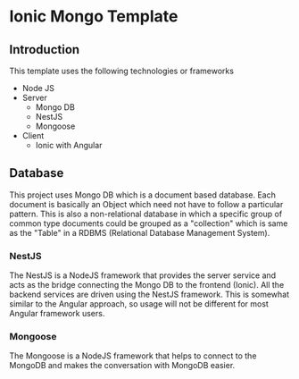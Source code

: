 # Ionic Mongo Template
## Introduction
  This template uses the following technologies or frameworks
  - Node JS
  - Server
    - Mongo DB
    - NestJS
    - Mongoose
  - Client
    - Ionic with Angular

## Database
  This project uses Mongo DB which is a document based database. Each document is basically an Object which need not have to follow a particular pattern. This is also a non-relational database in which a specific group of common type documents could be grouped as a "collection" which is same as the "Table" in a RDBMS (Relational Database Management System).

### NestJS
  The NestJS is a NodeJS framework that provides the server service and acts as the bridge connecting the Mongo DB to the frontend (Ionic). All the backend services are driven using the NestJS framework. This is somewhat similar to the Angular approach, so usage will not be different for most Angular framework users.

### Mongoose
  The Mongoose is a NodeJS framework that helps to connect to the MongoDB and makes the conversation with MongoDB easier.
 
